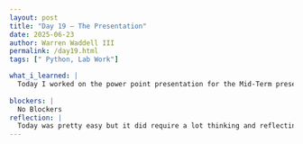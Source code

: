 ```yaml
---
layout: post
title: "Day 19 – The Presentation"
date: 2025-06-23
author: Warren Waddell III
permalink: /day19.html
tags: [" Python, Lab Work"]

what_i_learned: |
  Today I worked on the power point presentation for the Mid-Term presentation this upcoming friday. I gathered the information I have built up over this past month and putting it into the power point. I learned that I dont need to put lots of informtation up on the actual power point because readers will mostly listen to me and the slide show is just for reminders and keeping track of what i'm speaking about. There is a lot details in what we have done so far but there is a long way to go. My current code that I have now is not working yet so I still have some adujustments to make.
  
blockers: |
  No Blockers
reflection: |
  Today was pretty easy but it did require a lot thinking and reflecting. I think that this power point will be easy but I am worried about meeting the time requiremnt of 20 minutes. I think that it is very possible to get it done but I don't think my entire team has done anything substatial enough yet to make that long of a presentation. I still have a lot work to do with updating my code but it should be easy.
---
```

